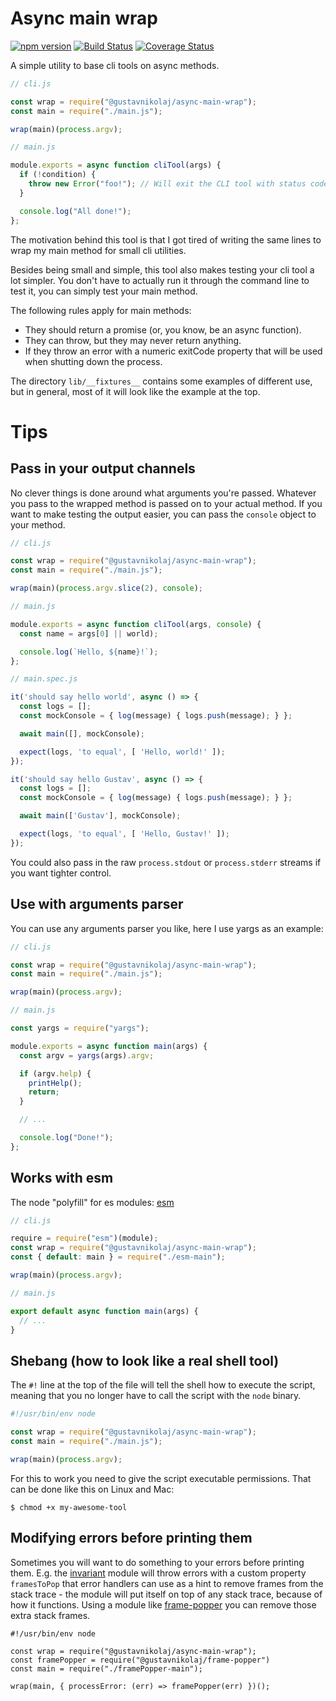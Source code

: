 # Async main wrap

[![npm version](https://badge.fury.io/js/%40gustavnikolaj%2Fasync-main-wrap.svg)](https://www.npmjs.com/package/@gustavnikolaj/async-main-wrap)
[![Build Status](https://travis-ci.com/gustavnikolaj/async-main-wrap.svg?branch=master)](https://travis-ci.com/gustavnikolaj/async-main-wrap)
[![Coverage Status](https://coveralls.io/repos/github/gustavnikolaj/async-main-wrap/badge.svg?branch=master)](https://coveralls.io/github/gustavnikolaj/async-main-wrap?branch=master)

A simple utility to base cli tools on async methods.

```js
// cli.js

const wrap = require("@gustavnikolaj/async-main-wrap");
const main = require("./main.js");

wrap(main)(process.argv);

// main.js

module.exports = async function cliTool(args) {
  if (!condition) {
    throw new Error("foo!"); // Will exit the CLI tool with status code 1.
  }

  console.log("All done!");
};
```

The motivation behind this tool is that I got tired of writing the same lines
to wrap my main method for small cli utilities.

Besides being small and simple, this tool also makes testing your cli tool a
lot simpler. You don't have to actually run it through the command line to test
it, you can simply test your main method.

The following rules apply for main methods:

- They should return a promise (or, you know, be an async function).
- They can throw, but they may never return anything.
- If they throw an error with a numeric exitCode property that will be used
  when shutting down the process.

The directory `lib/__fixtures__` contains some examples of different use, but
in general, most of it will look like the example at the top.

# Tips

## Pass in your output channels

No clever things is done around what arguments you're passed. Whatever you pass
to the wrapped method is passed on to your actual method. If you want to make
testing the output easier, you can pass the `console` object to your method.

```js
// cli.js

const wrap = require("@gustavnikolaj/async-main-wrap");
const main = require("./main.js");

wrap(main)(process.argv.slice(2), console);

// main.js

module.exports = async function cliTool(args, console) {
  const name = args[0] || world);

  console.log(`Hello, ${name}!`);
};

// main.spec.js

it('should say hello world', async () => {
  const logs = [];
  const mockConsole = { log(message) { logs.push(message); } };

  await main([], mockConsole);

  expect(logs, 'to equal', [ 'Hello, world!' ]);
});

it('should say hello Gustav', async () => {
  const logs = [];
  const mockConsole = { log(message) { logs.push(message); } };

  await main(['Gustav'], mockConsole);

  expect(logs, 'to equal', [ 'Hello, Gustav!' ]);
});
```

You could also pass in the raw `process.stdout` or `process.stderr` streams if
you want tighter control.

## Use with arguments parser

You can use any arguments parser you like, here I use yargs as an example:

```js
// cli.js

const wrap = require("@gustavnikolaj/async-main-wrap");
const main = require("./main.js");

wrap(main)(process.argv);

// main.js

const yargs = require("yargs");

module.exports = async function main(args) {
  const argv = yargs(args).argv;

  if (argv.help) {
    printHelp();
    return;
  }

  // ...

  console.log("Done!");
};
```

## Works with esm

The node "polyfill" for es modules: [esm](https://github.com/standard-things/esm)

```js
// cli.js

require = require("esm")(module);
const wrap = require("@gustavnikolaj/async-main-wrap");
const { default: main } = require("./esm-main");

wrap(main)(process.argv);

// main.js

export default async function main(args) {
  // ...
}
```

## Shebang (how to look like a real shell tool)

The `#!` line at the top of the file will tell the shell how to execute the
script, meaning that you no longer have to call the script with the `node`
binary.

```js
#!/usr/bin/env node

const wrap = require("@gustavnikolaj/async-main-wrap");
const main = require("./main.js");

wrap(main)(process.argv);
```

For this to work you need to give the script executable permissions. That can
be done like this on Linux and Mac:

```
$ chmod +x my-awesome-tool
```

## Modifying errors before printing them

Sometimes you will want to do something to your errors before printing them. E.g. the [invariant](https://github.com/zertosh/invariant) module will throw errors with a custom
property `framesToPop` that error handlers can use as a hint to remove frames from the stack trace - the module will put itself on top of any stack trace, because of how it functions. Using a module like [frame-popper](https://github.com/gustavnikolaj/frame-popper) you can remove those extra stack frames.

```
#!/usr/bin/env node

const wrap = require("@gustavnikolaj/async-main-wrap");
const framePopper = require("@gustavnikolaj/frame-popper")
const main = require("./framePopper-main");

wrap(main, { processError: (err) => framePopper(err) })();
```
